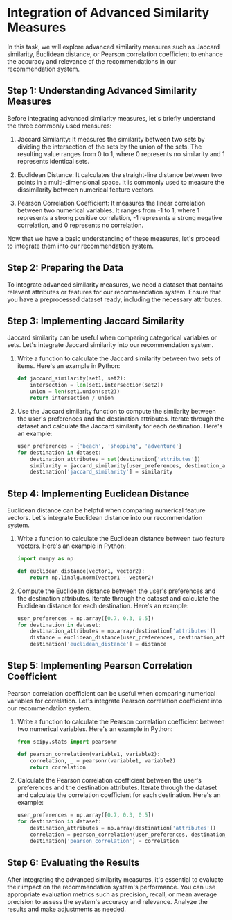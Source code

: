 

# Integration of Advanced Similarity Measures

In this task, we will explore advanced similarity measures such as Jaccard similarity, Euclidean distance, or Pearson correlation coefficient to enhance the accuracy and relevance of the recommendations in our recommendation system.

## Step 1: Understanding Advanced Similarity Measures

Before integrating advanced similarity measures, let's briefly understand the three commonly used measures:

1. Jaccard Similarity: It measures the similarity between two sets by dividing the intersection of the sets by the union of the sets. The resulting value ranges from 0 to 1, where 0 represents no similarity and 1 represents identical sets.

2. Euclidean Distance: It calculates the straight-line distance between two points in a multi-dimensional space. It is commonly used to measure the dissimilarity between numerical feature vectors.

3. Pearson Correlation Coefficient: It measures the linear correlation between two numerical variables. It ranges from -1 to 1, where 1 represents a strong positive correlation, -1 represents a strong negative correlation, and 0 represents no correlation.

Now that we have a basic understanding of these measures, let's proceed to integrate them into our recommendation system.

## Step 2: Preparing the Data

To integrate advanced similarity measures, we need a dataset that contains relevant attributes or features for our recommendation system. Ensure that you have a preprocessed dataset ready, including the necessary attributes.

## Step 3: Implementing Jaccard Similarity

Jaccard similarity can be useful when comparing categorical variables or sets. Let's integrate Jaccard similarity into our recommendation system.

1. Write a function to calculate the Jaccard similarity between two sets of items. Here's an example in Python:

    ```python
    def jaccard_similarity(set1, set2):
        intersection = len(set1.intersection(set2))
        union = len(set1.union(set2))
        return intersection / union
    ```

2. Use the Jaccard similarity function to compute the similarity between the user's preferences and the destination attributes. Iterate through the dataset and calculate the Jaccard similarity for each destination. Here's an example:

    ```python
    user_preferences = {'beach', 'shopping', 'adventure'}
    for destination in dataset:
        destination_attributes = set(destination['attributes'])
        similarity = jaccard_similarity(user_preferences, destination_attributes)
        destination['jaccard_similarity'] = similarity
    ```

## Step 4: Implementing Euclidean Distance

Euclidean distance can be helpful when comparing numerical feature vectors. Let's integrate Euclidean distance into our recommendation system.

1. Write a function to calculate the Euclidean distance between two feature vectors. Here's an example in Python:

    ```python
    import numpy as np
    
    def euclidean_distance(vector1, vector2):
        return np.linalg.norm(vector1 - vector2)
    ```

2. Compute the Euclidean distance between the user's preferences and the destination attributes. Iterate through the dataset and calculate the Euclidean distance for each destination. Here's an example:

    ```python
    user_preferences = np.array([0.7, 0.3, 0.5])
    for destination in dataset:
        destination_attributes = np.array(destination['attributes'])
        distance = euclidean_distance(user_preferences, destination_attributes)
        destination['euclidean_distance'] = distance
    ```

## Step 5: Implementing Pearson Correlation Coefficient

Pearson correlation coefficient can be useful when comparing numerical variables for correlation. Let's integrate Pearson correlation coefficient into our recommendation system.

1. Write a function to calculate the Pearson correlation coefficient between two numerical variables. Here's an example in Python:

    ```python
    from scipy.stats import pearsonr
    
    def pearson_correlation(variable1, variable2):
        correlation, _ = pearsonr(variable1, variable2)
        return correlation
    ```

2. Calculate the Pearson correlation coefficient between the user's preferences and the destination attributes. Iterate through the dataset and calculate the correlation coefficient for each destination. Here's an example:

    ```python
    user_preferences = np.array([0.7, 0.3, 0.5])
    for destination in dataset:
        destination_attributes = np.array(destination['attributes'])
        correlation = pearson_correlation(user_preferences, destination_attributes)
        destination['pearson_correlation'] = correlation
    ```

## Step 6: Evaluating the Results

After integrating the advanced similarity measures, it's essential to evaluate their impact on the recommendation system's performance. You can use appropriate evaluation metrics such as precision, recall, or mean average precision to assess the system's accuracy and relevance. Analyze the results and make adjustments as needed.
